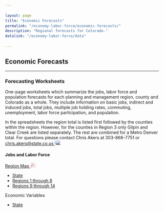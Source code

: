 ```yaml
---

layout: page
title: "Economic Forecasts"
permalink: "/economy-labor-force/economic-forecasts/"
description: "Regional forecasts for Colorado."
datalink: "/economy-labor-force/data"

---
```


## Economic Forecasts

---

### Forecasting Worksheets

One-page worksheets which summarize the jobs, labor force and population forecasts for each planning and management region, county and Colorado as a whole. They include information on basic jobs, indirect and induced jobs, total jobs, multiple job holding rates, commuting, unemployment, labor force participation, and population.

In the spreadsheets the region total is listed first followed by the counties within the region. However, for the counties in Region 3 only Gilpin and Clear Creek are listed separately. The rest are combined for a Metro Denver total. For questions please contact Chris Akers at 303-866-7751 or [chris.akers@state.co.us ![email](/images/email_link.png 'send email')](mailto:chris.akers@state.co.us).

#### Jobs and Labor Force

[Region Map ![pdf](/images/page_white_acrobat.png 'download pdf file')](https://console.cloud.google.com/m/cloudstorage/b/maps-static/o/PlanningManagement8x11.pdf)   

- [State](https://drive.google.com/uc?export=download&id=0B-vz6H4k4SESWnJrREZ2ank3QWc)
- [Regions 1 through 8](https://drive.google.com/uc?export=download&id=0B-vz6H4k4SESR3k2TW1ZN0J5bTQ)
- [Regions 9 through 14](https://drive.google.com/uc?export=download&id=0B-vz6H4k4SESMDhxN0ItSXB3NXM)

Economic Variables

- [State](https://drive.google.com/uc?export=download&id=0B2oqdPZKJqK7WUFtY1AwSFdaOWM)
